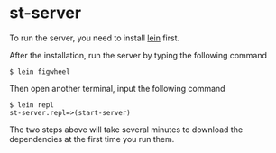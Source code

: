 # st-server

To run the server, you need to install [lein](https://leiningen.org/) first.

After the installation, run the server by typing the following command

```
$ lein figwheel
```

Then open another terminal, input the following command
```
$ lein repl
st-server.repl=>(start-server)
```

The two steps above will take several minutes to download the dependencies at the first time you run them.
